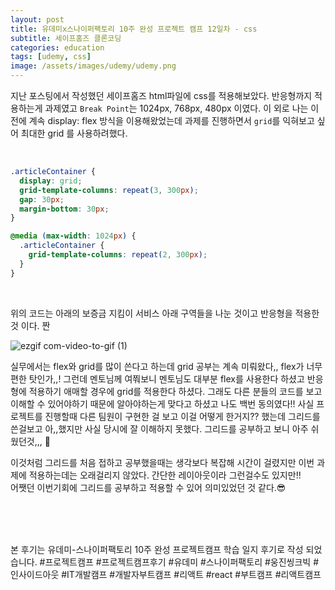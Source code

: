 ```yaml
---
layout: post
title: 유데미x스나이퍼팩토리 10주 완성 프로젝트 캠프 12일차 - css
subtitle: 세이프홈즈 클론코딩
categories: education
tags: [udemy, css]
image: /assets/images/udemy/udemy.png
---
```


지난 포스팅에서 작성했던 세이프홈즈 html파일에 css를 적용해보았다. 반응형까지 적용하는게 과제였고 `Break Point`는 1024px, 768px, 480px 이였다. 이 외로 나는 이전에 계속 display: flex 방식을 이용해왔었는데 과제를 진행하면서 `grid`를 익혀보고 싶어 최대한 grid 를 사용하려했다.

<br />

```css
.articleContainer {
  display: grid;
  grid-template-columns: repeat(3, 300px);
  gap: 30px;
  margin-bottom: 30px;
}
```

```css
@media (max-width: 1024px) {
  .articleContainer {
    grid-template-columns: repeat(2, 300px);
  }
}
```

<br />

위의 코드는 아래의 보증금 지킴이 서비스 아래 구역들을 나눈 것이고 반응형을 적용한 것 이다. 짠

![ezgif com-video-to-gif (1)](https://github.com/ju-ju2/precamp_class/assets/71650663/517ca468-9f9a-4197-b5b9-b8b0444d62b5)
<br />

실무에서는 flex와 grid를 많이 쓴다고 하는데 grid 공부는 계속 미뤄왔다,, flex가 너무 편한 탓인가,,! 그런데 멘토님께 여쭤보니 멘토님도 대부분 flex를 사용한다 하셨고 반응형에 적용하기 애매할 경우에 grid를 적용한다 하셨다. 그래도 다른 분들의 코드를 보고 이해할 수 있어야하기 때문에 알아야하는게 맞다고 하셨고 나도 백번 동의였다!! 사실 프로젝트를 진행할때 다른 팀원이 구현한 걸 보고 이걸 어떻게 한거지?? 했는데 그리드를 쓴걸보고 아,,했지만 사실 당시에 잘 이해하지 못했다. 그리드를 공부하고 보니 아주 쉬웠던것,,, 🥲

이것처럼 그리드를 처음 접하고 공부했을때는 생각보다 복잡해 시간이 걸렸지만 이번 과제에 적용하는데는 오래걸리지 않았다. 간단한 레이아웃이라 그런걸수도 있지만!!  
어쨋던 이번기회에 그리드를 공부하고 적용할 수 있어 의미있었던 것 같다.😎

<br /><br /><br />

본 후기는 유데미-스나이퍼팩토리 10주 완성 프로젝트캠프 학습 일지 후기로 작성 되었습니다. #프로젝트캠프 #프로젝트캠프후기 #유데미 #스나이퍼팩토리 #웅진씽크빅 #인사이드아웃 #IT개발캠프 #개발자부트캠프 #리액트 #react #부트캠프 #리액트캠프
